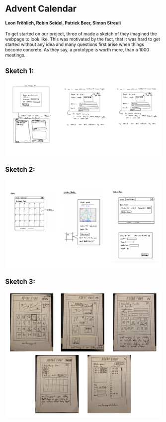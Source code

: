 # Advent Calendar


#### Leon Fröhlich, Robin Seidel, Patrick Beer, Simon Streuli

To get started on our project, three of made a sketch of they imagined the webpage to look like. This was motivated by the fact, that it was hard to get started without any idea and many questions first arise when things become concrete. As they say, a prototype is worth more, than a 1000 meetings. 
## Sketch 1:

<img src="/sketch1.png">

## Sketch 2: 

<img src="/sketch2.png">

## Sketch 3: 

<img src="/sketch3.png">

